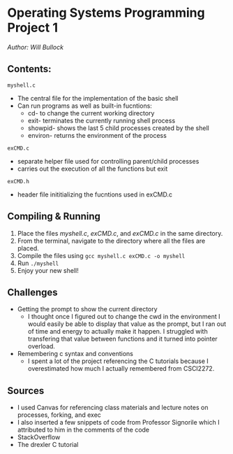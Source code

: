 # Operating Systems Programming Project 1
*Author: Will Bullock*


## Contents:
`myshell.c`
  * The central file for the implementation of the basic shell
  * Can run programs as well as built-in fucntions:
    * cd- to change the current working directory
    * exit- terminates the currently running shell process
    * showpid- shows the last 5 child processes created by the shell
    * environ- returns the environment of the process
 
 `exCMD.c`
  * separate helper file used for controlling parent/child processes
  * carries out the execution of all the functions but exit
  
`exCMD.h`
  * header file inititializing the fucntions used in exCMD.c
  
## Compiling & Running
  1. Place the files *myshell.c*, *exCMD.c*, and *exCMD.c* in the same directory.
  2. From the terminal, navigate to the directory where all the files are placed.
  3. Compile the files using `gcc myshell.c exCMD.c -o myshell`
  4. Run `./myshell`
  5. Enjoy your new shell!
  
## Challenges
  * Getting the prompt to show the current directory
    - I thought once I figured out to change the cwd in the environment I would easily be able to display that value as the prompt, but I ran out of time and energy to actually make it happen. I struggled with transfering that value between functions and it turned into pointer overload.
  * Remembering c syntax and conventions
    - I spent a lot of the project referencing the C tutorials because I overestimated how much I actually remembered from CSCI2272.

## Sources
  * I used Canvas for referencing class materials and lecture notes on processes, forking, and exec
  * I also inserted a few snippets of code from Professor Signorile which I attributed to him in the comments of the code
  * StackOverflow 
  * The drexler C tutorial 
